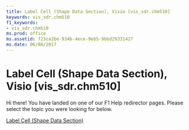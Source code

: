 ```yaml
---
title: Label Cell (Shape Data Section), Visio [vis_sdr.chm510]
keywords: vis_sdr.chm510
f1_keywords:
- vis_sdr.chm510
ms.prod: office
ms.assetid: f23ca2be-934b-4ece-9eb5-9bbd29331427
ms.date: 06/08/2017
---
```



# Label Cell (Shape Data Section), Visio [vis_sdr.chm510]

Hi there! You have landed on one of our F1 Help redirector pages. Please select the topic you were looking for below.

[Label Cell (Shape Data Section)](http://msdn.microsoft.com/library/6d328b1c-8d92-eb1a-7317-7dd85c674ff9%28Office.15%29.aspx)

